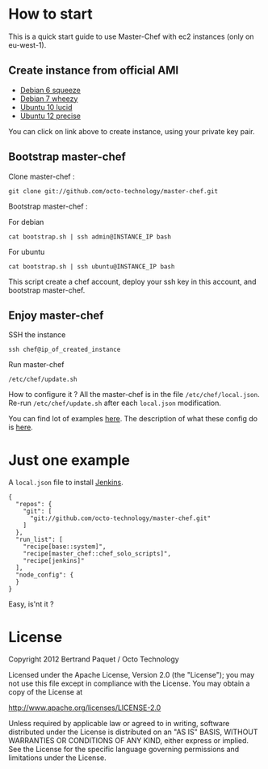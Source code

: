 # How to start

This is a quick start guide to use Master-Chef with ec2 instances (only on eu-west-1).

## Create instance from official AMI

* [Debian 6 squeeze](https://console.aws.amazon.com/ec2/home?region=eu-west-1#launchAmi=ami-722e2606)
* [Debian 7 wheezy](https://console.aws.amazon.com/ec2/home?region=eu-west-1#launchAmi=ami-c90016bd)
* [Ubuntu 10 lucid](https://console.aws.amazon.com/ec2/home?region=eu-west-1#launchAmi=ami-ca1a14be)
* [Ubuntu 12 precise](https://console.aws.amazon.com/ec2/home?region=eu-west-1#launchAmi=ami-35acbb41)

You can click on link above to create instance, using your private key pair.

## Bootstrap master-chef

Clone master-chef :

    git clone git://github.com/octo-technology/master-chef.git

Bootstrap master-chef :

For debian

    cat bootstrap.sh | ssh admin@INSTANCE_IP bash

For ubuntu

    cat bootstrap.sh | ssh ubuntu@INSTANCE_IP bash

This script create a chef account, deploy your ssh key in this account, and bootstrap master-chef.

## Enjoy master-chef

SSH the instance

    ssh chef@ip_of_created_instance

Run master-chef

    /etc/chef/update.sh

How to configure it ? All the master-chef is in the file `/etc/chef/local.json`. Re-run `/etc/chef/update.sh` after each `local.json` modification.

You can find lot of examples [here](https://github.com/octo-technology/master-chef/tree/master/tests/json).
The description of what these config do is [here](https://github.com/octo-technology/master-chef/blob/master/tests/tests/what_is_tested.txt).

# Just one example

A `local.json` file to install [Jenkins](http://jenkins-ci.org/).

    {
      "repos": {
        "git": [
          "git://github.com/octo-technology/master-chef.git"
        ]
      },
      "run_list": [
        "recipe[base::system]",
        "recipe[master_chef::chef_solo_scripts]",
        "recipe[jenkins]"
      ],
      "node_config": {
      }
    }

Easy, is'nt it ?

# License

Copyright 2012 Bertrand Paquet / Octo Technology

Licensed under the Apache License, Version 2.0 (the "License");
you may not use this file except in compliance with the License.
You may obtain a copy of the License at

http://www.apache.org/licenses/LICENSE-2.0

Unless required by applicable law or agreed to in writing, software
distributed under the License is distributed on an "AS IS" BASIS,
WITHOUT WARRANTIES OR CONDITIONS OF ANY KIND, either express or implied.
See the License for the specific language governing permissions and
limitations under the License.